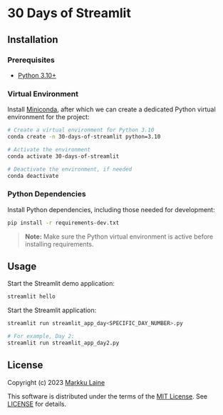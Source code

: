 # 30 Days of Streamlit


## Installation

### Prerequisites

* [Python 3.10+](https://www.python.org/)

### Virtual Environment

Install [Miniconda](https://docs.conda.io/en/latest/miniconda.html), after which we can create a dedicated Python virtual environment for the project:

```bash
# Create a virtual environment for Python 3.10
conda create -n 30-days-of-streamlit python=3.10

# Activate the environment
conda activate 30-days-of-streamlit

# Deactivate the environment, if needed
conda deactivate
```

### Python Dependencies

Install Python dependencies, including those needed for development:

```bash
pip install -r requirements-dev.txt
```

> **Note:** Make sure the Python virtual environment is active before installing requirements.


## Usage

Start the Streamlit demo application:

```bash
streamlit hello 
```

Start the Streamlit application:

```bash
streamlit run streamlit_app_day<SPECIFIC_DAY_NUMBER>.py

# For example, Day 2:
streamlit run streamlit_app_day2.py
```


## License

Copyright (c) 2023 [Markku Laine](https://markkulaine.com)

This software is distributed under the terms of the [MIT License](https://opensource.org/license/mit/). See [LICENSE](./LICENSE) for details.
